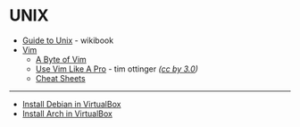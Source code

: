 # UNIX

* [Guide to Unix](https://en.wikibooks.org/wiki/Guide_to_Unix) - wikibook
* [Vim](https://www.vim.org/)
  - [A Byte of Vim](https://vim.swaroopch.com/byte-of-vim.pdf)
  - [Use Vim Like A Pro](https://archive.org/download/the7habitsofhighlyeffectivepeople_202001/Programming%20Books/Tim%20Ottinger%20-%20Vim%20Like%20A%20Pro.pdf) - tim ottinger _([cc by 3.0](https://creativecommons.org/licenses/by/3.0/))_
  - [Cheat Sheets](http://www.viemu.com/a_vi_vim_graphical_cheat_sheet_tutorial.html)
---

* [Install Debian in VirtualBox](LINUX/Debian-vbox.md)
* [Install Arch in VirtualBox](LINUX/Arch-vbox.md)
